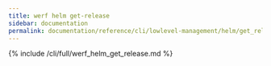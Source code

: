 ```yaml
---
title: werf helm get-release
sidebar: documentation
permalink: documentation/reference/cli/lowlevel-management/helm/get_release.html
---
```


{% include /cli/full/werf_helm_get_release.md %}
